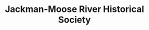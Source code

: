 ---
layout: repo
title: "Jackman-Moose River Historical Society"
id: 2859
permalink: repos/2859/
---